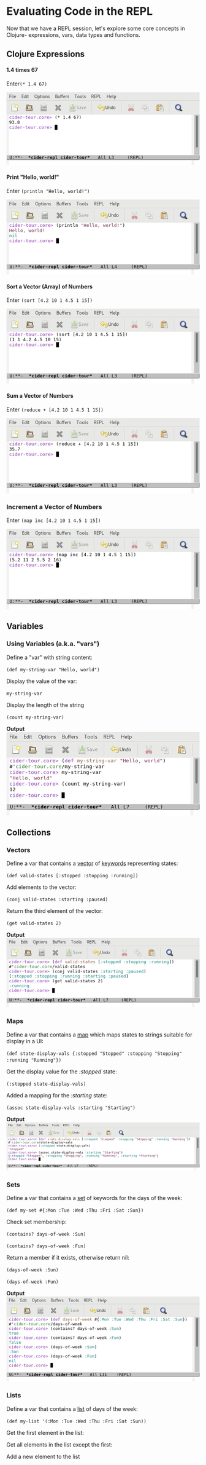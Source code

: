 # Evaluating Code in the REPL

Now that we have a REPL session, let's explore some core concepts in Clojure- expressions, vars, data types and functions.

## Clojure Expressions

#### 1.4 times 67 
Enter`(* 1.4 67)`

![REPL Screenshot - 1.4 * 67](images/repl_expr_mult.jpg)

#### Print "Hello, world!"
Enter `(println "Hello, world!")`

![REPL Screenshot - Hello, world!](images/repl_hello_world.jpg)

#### Sort a Vector (Array) of Numbers
Enter `(sort [4.2 10 1 4.5 1 15])`

![REPL Screenshot - Vector Sort](images/repl_expr_sort.jpg)

#### Sum a Vector of Numbers
Enter `(reduce + [4.2 10 1 4.5 1 15])`

![REPL Screenshot - Sum](images/repl_expr_reduce.jpg)

### Increment a Vector of Numbers
Enter `(map inc [4.2 10 1 4.5 1 15])`

![REPL Screenshot - Sum](images/repl_expr_map.jpg)


## Variables

### Using Variables (a.k.a. "vars")

Define a "var" with string content:

`(def my-string-var "Hello, world")`

Display the value of the var:

`my-string-var`

Display the length of the string

`(count my-string-var)`

**Output**
![REPL Screenshot - Using Vars](images/repl_var_use.jpg)


## Collections

### Vectors

Define a var that contains a [vector](https://clojure.org/reference/data_structures#Vectors) of [keywords](https://clojure.org/reference/data_structures#Keywords) representing states:

`(def valid-states [:stopped :stopping :running])`

Add elements to the vector:

`(conj valid-states :starting :paused)`

Return the third element of the vector:

`(get valid-states 2)`

**Output**
![REPL Screenshot - Using Vectors](images/repl_coll_vector.jpg)

### Maps

Define a var that contains a [map](https://clojure.org/reference/data_structures#Maps) which maps states to strings suitable for display in a UI: 

`(def state-display-vals {:stopped "Stopped" :stopping "Stopping" :running "Running"})`

Get the display value for the _:stopped_ state:

`(:stopped state-display-vals)`

Added a mapping for the _:starting_ state:

`(assoc state-display-vals :starting "Starting")`

**Output**
![REPL Screenshot - Using Maps](images/repl_coll_map.jpg)

### Sets

Define a var that contains a [set](https://clojure.org/reference/data_structures#Sets) of keywords for the days of the week:

`(def my-set #{:Mon :Tue :Wed :Thu :Fri :Sat :Sun})`

Check set membership:

`(contains? days-of-week :Sun)`

`(contains? days-of-week :Fun)`

Return a member if it exists, otherwise return nil:

`(days-of-week :Sun)`

`(days-of-week :Fun)`

**Output**
![REPL Screenshot - Using Sets](images/repl_coll_set.jpg)

### Lists

Define a var that contains a [list](https://clojure.org/reference/data_structures#Lists) of days of the week:

`(def my-list '(:Mon :Tue :Wed :Thu :Fri :Sat :Sun))`

Get the first element in the list:

Get all elements in the list except the first:

Add a new element to the list







